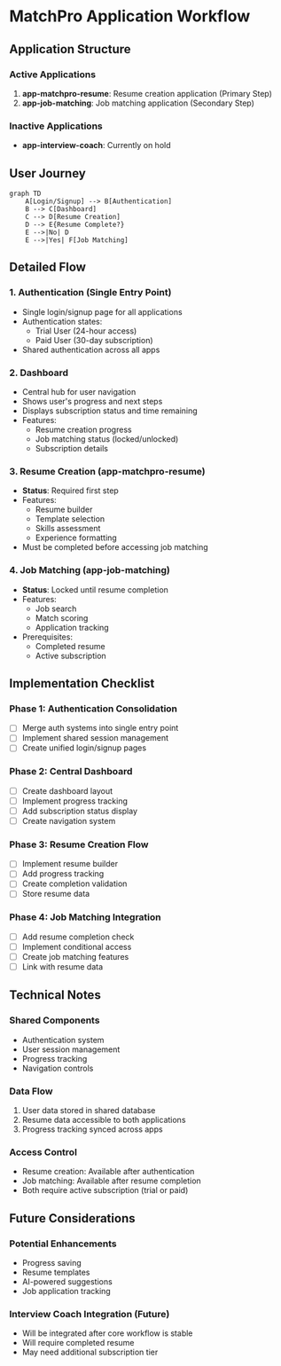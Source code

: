 # MatchPro Application Workflow

## Application Structure

### Active Applications
1. **app-matchpro-resume**: Resume creation application (Primary Step)
2. **app-job-matching**: Job matching application (Secondary Step)

### Inactive Applications
- **app-interview-coach**: Currently on hold

## User Journey

```mermaid
graph TD
    A[Login/Signup] --> B[Authentication]
    B --> C[Dashboard]
    C --> D[Resume Creation]
    D --> E{Resume Complete?}
    E -->|No| D
    E -->|Yes| F[Job Matching]
```

## Detailed Flow

### 1. Authentication (Single Entry Point)
- Single login/signup page for all applications
- Authentication states:
  - Trial User (24-hour access)
  - Paid User (30-day subscription)
- Shared authentication across all apps

### 2. Dashboard
- Central hub for user navigation
- Shows user's progress and next steps
- Displays subscription status and time remaining
- Features:
  - Resume creation progress
  - Job matching status (locked/unlocked)
  - Subscription details

### 3. Resume Creation (app-matchpro-resume)
- **Status**: Required first step
- Features:
  - Resume builder
  - Template selection
  - Skills assessment
  - Experience formatting
- Must be completed before accessing job matching

### 4. Job Matching (app-job-matching)
- **Status**: Locked until resume completion
- Features:
  - Job search
  - Match scoring
  - Application tracking
- Prerequisites:
  - Completed resume
  - Active subscription

## Implementation Checklist

### Phase 1: Authentication Consolidation
- [ ] Merge auth systems into single entry point
- [ ] Implement shared session management
- [ ] Create unified login/signup pages

### Phase 2: Central Dashboard
- [ ] Create dashboard layout
- [ ] Implement progress tracking
- [ ] Add subscription status display
- [ ] Create navigation system

### Phase 3: Resume Creation Flow
- [ ] Implement resume builder
- [ ] Add progress tracking
- [ ] Create completion validation
- [ ] Store resume data

### Phase 4: Job Matching Integration
- [ ] Add resume completion check
- [ ] Implement conditional access
- [ ] Create job matching features
- [ ] Link with resume data

## Technical Notes

### Shared Components
- Authentication system
- User session management
- Progress tracking
- Navigation controls

### Data Flow
1. User data stored in shared database
2. Resume data accessible to both applications
3. Progress tracking synced across apps

### Access Control
- Resume creation: Available after authentication
- Job matching: Available after resume completion
- Both require active subscription (trial or paid)

## Future Considerations

### Potential Enhancements
- Progress saving
- Resume templates
- AI-powered suggestions
- Job application tracking

### Interview Coach Integration (Future)
- Will be integrated after core workflow is stable
- Will require completed resume
- May need additional subscription tier
